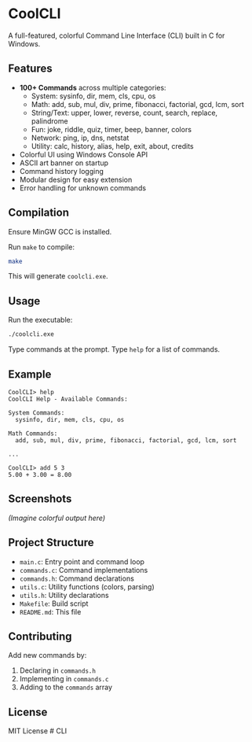 # CoolCLI

A full-featured, colorful Command Line Interface (CLI) built in C for Windows.

## Features

- **100+ Commands** across multiple categories:
  - System: sysinfo, dir, mem, cls, cpu, os
  - Math: add, sub, mul, div, prime, fibonacci, factorial, gcd, lcm, sort
  - String/Text: upper, lower, reverse, count, search, replace, palindrome
  - Fun: joke, riddle, quiz, timer, beep, banner, colors
  - Network: ping, ip, dns, netstat
  - Utility: calc, history, alias, help, exit, about, credits
- Colorful UI using Windows Console API
- ASCII art banner on startup
- Command history logging
- Modular design for easy extension
- Error handling for unknown commands

## Compilation

Ensure MinGW GCC is installed.

Run `make` to compile:

```bash
make
```

This will generate `coolcli.exe`.

## Usage

Run the executable:

```bash
./coolcli.exe
```

Type commands at the prompt. Type `help` for a list of commands.

## Example

```
CoolCLI> help
CoolCLI Help - Available Commands:

System Commands:
  sysinfo, dir, mem, cls, cpu, os

Math Commands:
  add, sub, mul, div, prime, fibonacci, factorial, gcd, lcm, sort

...

CoolCLI> add 5 3
5.00 + 3.00 = 8.00
```

## Screenshots

_(Imagine colorful output here)_

## Project Structure

- `main.c`: Entry point and command loop
- `commands.c`: Command implementations
- `commands.h`: Command declarations
- `utils.c`: Utility functions (colors, parsing)
- `utils.h`: Utility declarations
- `Makefile`: Build script
- `README.md`: This file

## Contributing

Add new commands by:

1. Declaring in `commands.h`
2. Implementing in `commands.c`
3. Adding to the `commands` array

## License

MIT License
#   C L I  
 